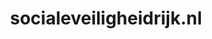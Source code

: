 ---
layout: post
title:  "socialeveiligheidrijk.nl"
internal_url:  "/dutchgov/socialeveiligheidrijk.nl.html"
categories: dutchgov
---